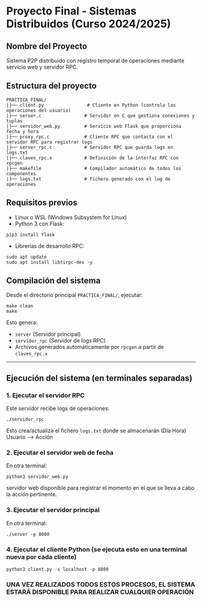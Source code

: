 # Proyecto Final - Sistemas Distribuidos (Curso 2024/2025)

## Nombre del Proyecto
Sistema P2P distribuido con registro temporal de operaciones mediante servicio web y servidor RPC.

## Estructura del proyecto

```
PRACTICA_FINAL/
|├── client.py                # Cliente en Python (controla las operaciones del usuario)
|├── server.c                # Servidor en C que gestiona conexiones y tuplas
|├── servidor_web.py         # Servicio web Flask que proporciona fecha y hora
|├── proxy_rpc.c             # Cliente RPC que contacta con el servidor RPC para registrar logs
|├── server_rpc.c            # Servidor RPC que guarda logs en logs.txt
|├── claves_rpc.x            # Definición de la interfaz RPC con rpcgen
|├── makefile                # Compilador automático de todos los componentes
|├── logs.txt                # Fichero generado con el log de operaciones
```

## Requisitos previos

- Linux o WSL (Windows Subsystem for Linux)
- Python 3 con Flask:

```
pip3 install flask
```
- Librerías de desarrollo RPC:

```
sudo apt update
sudo apt install libtirpc-dev -y

```

## Compilación del sistema
Desde el directorio principal `PRACTICA_FINAL/`, ejecutar:

```
make clean
make
```
Esto genera:
- `server` (Servidor principal)
- `servidor_rpc` (Servidor de logs RPC)
- Archivos generados automáticamente por `rpcgen` a partir de `claves_rpc.x`
---

## Ejecución del sistema (en terminales separadas)

### 1. Ejecutar el **servidor RPC**
Este servidor recibe logs de operaciones:
```
./servidor_rpc
```
Esto crea/actualiza el fichero `logs.txt` donde se almacenarán (Día Hora) Usuario --> Acción 

### 2. Ejecutar el **servidor web** de fecha
En otra terminal:
```
python3 servidor_web.py
```
servidor web disponible para registrar el momento en el que se lleva a cabo la acción pertinente.

### 3. Ejecutar el **servidor principal**
En otra terminal:
```
./server -p 8080
```

### 4. Ejecutar el **cliente Python** (se ejecuta esto en una terminal nueva por cada cliente)
```
python3 client.py -s localhost -p 8080
```

### UNA VEZ REALIZADOS TODOS ESTOS PROCESOS, EL SISTEMA ESTARÁ DISPONIBLE PARA REALIZAR CUALQUIER OPERACIÓN